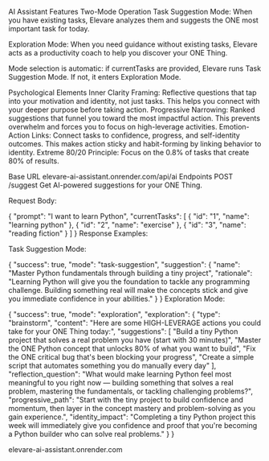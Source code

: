 AI Assistant Features
Two-Mode Operation
Task Suggestion Mode: When you have existing tasks, Elevare analyzes them and suggests the ONE most important task for today.

Exploration Mode: When you need guidance without existing tasks, Elevare acts as a productivity coach to help you discover your ONE Thing.

Mode selection is automatic: if currentTasks are provided, Elevare runs Task Suggestion Mode. If not, it enters Exploration Mode.

Psychological Elements
Inner Clarity Framing: Reflective questions that tap into your motivation and identity, not just tasks. This helps you connect with your deeper purpose before taking action.
Progressive Narrowing: Ranked suggestions that funnel you toward the most impactful action. This prevents overwhelm and forces you to focus on high-leverage activities.
Emotion-Action Links: Connect tasks to confidence, progress, and self-identity outcomes. This makes action sticky and habit-forming by linking behavior to identity.
Extreme 80/20 Principle: Focus on the 0.8% of tasks that create 80% of results.

Base URL
elevare-ai-assistant.onrender.com/api/ai
Endpoints
POST /suggest
Get AI-powered suggestions for your ONE Thing.

Request Body:

{
  "prompt": "I want to learn Python",
  "currentTasks": [
    {
      "id": "1",
      "name": "learning python"
    },
    {
      "id": "2", 
      "name": "exercise"
    },
    {
      "id": "3",
      "name": "reading fiction"
    }
  ]
}
Response Examples:

Task Suggestion Mode:

{
    "success": true,
    "mode": "task-suggestion",
    "suggestion": {
        "name": "Master Python fundamentals through building a tiny project",
        "rationale": "Learning Python will give you the foundation to tackle any programming challenge. Building something real will make the concepts stick and give you immediate confidence in your abilities."
    }
}
Exploration Mode:

{
  "success": true,
  "mode": "exploration",
  "exploration": {
    "type": "brainstorm",
    "content": "Here are some HIGH-LEVERAGE actions you could take for your ONE Thing today:",
    "suggestions": [
      "Build a tiny Python project that solves a real problem you have (start with 30 minutes)",
      "Master the ONE Python concept that unlocks 80% of what you want to build",
      "Fix the ONE critical bug that's been blocking your progress",
      "Create a simple script that automates something you do manually every day"
    ],
    "reflection_question": "What would make learning Python feel most meaningful to you right now — building something that solves a real problem, mastering the fundamentals, or tackling challenging problems?",
    "progressive_path": "Start with the tiny project to build confidence and momentum, then layer in the concept mastery and problem-solving as you gain experience.",
    "identity_impact": "Completing a tiny Python project this week will immediately give you confidence and proof that you're becoming a Python builder who can solve real problems."
  }
}


elevare-ai-assistant.onrender.com